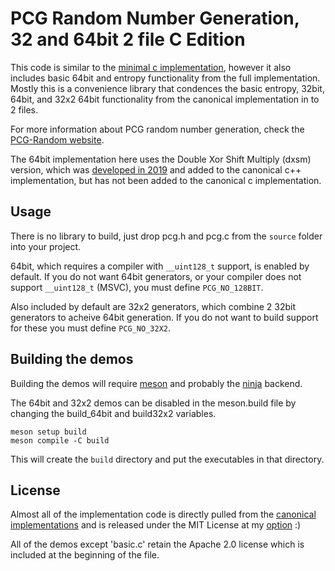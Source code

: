 # PCG Random Number Generation, 32 and 64bit 2 file C Edition

This code is similar to the [minimal c implementation](https://github.com/imneme/pcg-c-basic), however it also includes basic 64bit and entropy functionality from the full implementation.
Mostly this is a convenience library that condences the basic entropy, 32bit, 64bit, and 32x2 64bit functionality from the canonical implementation in to 2 files.

For more information about PCG random number generation, check the [PCG-Random website](http://www.pcg-random.org).

The 64bit implementation here uses the Double Xor Shift Multiply (dxsm) version, which was [developed in 2019](https://github.com/numpy/numpy/issues/13635#issuecomment-506088698) and added to the canonical c++ implementation, but has not been added to the canonical c implementation.


## Usage

There is no library to build, just drop pcg.h and pcg.c from the `source` folder into your project.

64bit, which requires a compiler with `__uint128_t` support, is enabled by default.  If you do not want 64bit generators, or your compiler does not support `__uint128_t` (MSVC), you must define `PCG_NO_128BIT`.

Also included by default are 32x2 generators, which combine 2 32bit generators to acheive 64bit generation.  If you do not want to build support for these you must define `PCG_NO_32X2`.


## Building the demos

Building the demos will require [meson](https://mesonbuild.com/Getting-meson.html) and probably the [ninja](https://ninja-build.org/) backend.

The 64bit and 32x2 demos can be disabled in the meson.build file by changing the build_64bit and build32x2 variables.

```
meson setup build
meson compile -C build
```

This will create the `build` directory and put the executables in that directory.


## License

Almost all of the implementation code is directly pulled from the [canonical implementations](https://www.pcg-random.org/download.html) and is released under the MIT License at my [option](https://github.com/imneme/pcg-c/blob/master/CONTRIBUTING.md) :)

All of the demos except 'basic.c' retain the Apache 2.0 license which is included at the beginning of the file.
